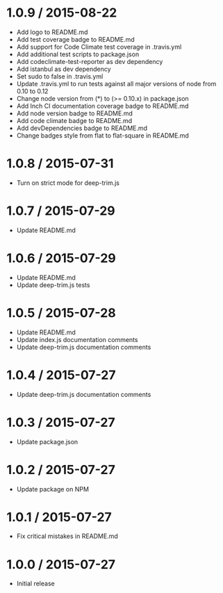 1.0.9 / 2015-08-22
==================

* Add logo to README.md
* Add test coverage badge to README.md
* Add support for Code Climate test coverage in .travis.yml
* Add additional test scripts to package.json
* Add codeclimate-test-reporter as dev dependency
* Add istanbul as dev dependency
* Set sudo to false in .travis.yml
* Update .travis.yml to run tests against all major versions of node from 0.10 to 0.12
* Change node version from (*) to (>= 0.10.x) in package.json
* Add Inch CI documentation coverage badge to README.md
* Add node version badge to README.md
* Add code climate badge to README.md
* Add devDependencies badge to README.md
* Change badges style from flat to flat-square in README.md

1.0.8 / 2015-07-31
==================

* Turn on strict mode for deep-trim.js

1.0.7 / 2015-07-29
==================

* Update README.md

1.0.6 / 2015-07-29
==================

* Update README.md
* Update deep-trim.js tests

1.0.5 / 2015-07-28
==================

* Update README.md
* Update index.js documentation comments
* Update deep-trim.js documentation comments

1.0.4 / 2015-07-27
==================

* Update deep-trim.js documentation comments

1.0.3 / 2015-07-27
==================

* Update package.json

1.0.2 / 2015-07-27
==================

* Update package on NPM

1.0.1 / 2015-07-27
==================

* Fix critical mistakes in README.md

1.0.0 / 2015-07-27
==================

* Initial release